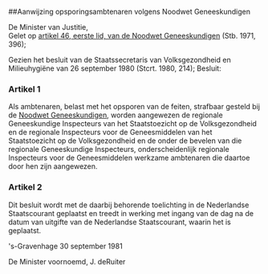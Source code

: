 <meta http-equiv='Content-Type' content='text/html; charset=utf-8' />

##Aanwijzing opsporingsambtenaren volgens Noodwet Geneeskundigen

De Minister van Justitie,  
Gelet op [artikel 46, eerste lid, van de Noodwet Geneeskundigen](../../../../../../../wet/noodwet/geneeskundigen/BWBR0002758/README.md) (Stb. 1971, 396);

Gezien het besluit van de Staatssecretaris van Volksgezondheid en Milieuhygiëne van 26 september 1980 (Stcrt. 1980, 214);
Besluit:    

### Artikel  1  

Als ambtenaren, belast met het opsporen van de feiten, strafbaar gesteld bij de [Noodwet Geneeskundigen](../../../../../../../wet/noodwet/geneeskundigen/BWBR0002758/README.md), worden aangewezen de regionale Geneeskundige Inspecteurs van het Staatstoezicht op de Volksgezondheid en de regionale Inspecteurs voor de Geneesmiddelen van het Staatstoezicht op de Volksgezondheid en de onder de bevelen van die regionale Geneeskundige Inspecteurs, onderscheidenlijk regionale Inspecteurs voor de Geneesmiddelen werkzame ambtenaren die daartoe door hen zijn aangewezen.  

### Artikel  2  

Dit besluit wordt met de daarbij behorende toelichting in de Nederlandse Staatscourant geplaatst en treedt in werking met ingang van de dag na de datum van uitgifte van de Nederlandse Staatscourant, waarin het is geplaatst.  

's-Gravenhage 
30 september 1981    

De 
Minister voornoemd, 
J. deRuiter    
